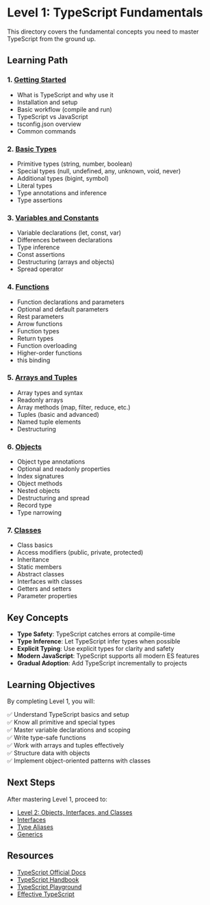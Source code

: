 # Level 1: TypeScript Fundamentals

This directory covers the fundamental concepts you need to master TypeScript from the ground up.

## Learning Path

### 1. [Getting Started](./01-getting-started.md)
- What is TypeScript and why use it
- Installation and setup
- Basic workflow (compile and run)
- TypeScript vs JavaScript
- tsconfig.json overview
- Common commands

### 2. [Basic Types](./02-basic-types.md)
- Primitive types (string, number, boolean)
- Special types (null, undefined, any, unknown, void, never)
- Additional types (bigint, symbol)
- Literal types
- Type annotations and inference
- Type assertions

### 3. [Variables and Constants](./03-variables-constants.md)
- Variable declarations (let, const, var)
- Differences between declarations
- Type inference
- Const assertions
- Destructuring (arrays and objects)
- Spread operator

### 4. [Functions](./04-functions.md)
- Function declarations and parameters
- Optional and default parameters
- Rest parameters
- Arrow functions
- Function types
- Return types
- Function overloading
- Higher-order functions
- this binding

### 5. [Arrays and Tuples](./05-arrays-tuples.md)
- Array types and syntax
- Readonly arrays
- Array methods (map, filter, reduce, etc.)
- Tuples (basic and advanced)
- Named tuple elements
- Destructuring

### 6. [Objects](./06-objects.md)
- Object type annotations
- Optional and readonly properties
- Index signatures
- Object methods
- Nested objects
- Destructuring and spread
- Record type
- Type narrowing

### 7. [Classes](./07-classes.md)
- Class basics
- Access modifiers (public, private, protected)
- Inheritance
- Static members
- Abstract classes
- Interfaces with classes
- Getters and setters
- Parameter properties

## Key Concepts

- **Type Safety**: TypeScript catches errors at compile-time
- **Type Inference**: Let TypeScript infer types when possible
- **Explicit Typing**: Use explicit types for clarity and safety
- **Modern JavaScript**: TypeScript supports all modern ES features
- **Gradual Adoption**: Add TypeScript incrementally to projects

## Learning Objectives

By completing Level 1, you will:

✅ Understand TypeScript basics and setup  
✅ Know all primitive and special types  
✅ Master variable declarations and scoping  
✅ Write type-safe functions  
✅ Work with arrays and tuples effectively  
✅ Structure data with objects  
✅ Implement object-oriented patterns with classes  

## Next Steps

After mastering Level 1, proceed to:
- [Level 2: Objects, Interfaces, and Classes](../INDEX.md#level-2--objects-interfaces-and-classes)
- [Interfaces](../types/interfaces.md)
- [Type Aliases](../types/type-aliases.md)
- [Generics](../generics/index.md)

## Resources

- [TypeScript Official Docs](https://www.typescriptlang.org/docs)
- [TypeScript Handbook](https://www.typescriptlang.org/docs/handbook/intro.html)
- [TypeScript Playground](https://www.typescriptlang.org/play)
- [Effective TypeScript](https://effectivetypescript.com)

